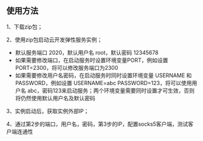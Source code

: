 



## 使用方法

1、下载zip包；

2、使用zip包启动云开发弹性服务实例；

* 默认服务端口 2020，默认用户名 root，默认密码 12345678
* 如果需要修改端口，在启动服务时设置环境变量PORT，例如设置 PORT=2300，将可以修改服务端口为2300
* 如果需要修改用户名密码，在启动服务时同时设置环境变量 USERNAME 和 PASSWORD，例如设置 USERNAME=abc PASSWORD=123，将可以使用用户名 abc，密码123来启动服务；两个环境变量需要同时设置才可生效，否则将仍然使用默认用户名及默认密码

3、实例启动后，获取实例外部IP；

4、通过第2步的端口，用户名，密码，第3步的IP，配置socks5客户端，测试客户端连通性
